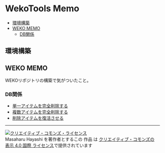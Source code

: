 # WekoTools Memo

+ [環境構築](#sec1)
+ [WEKO MEMO](#sec2)
  + [DB関係](#sec2-1)


## 環境構築<a name="sec1"/>


## WEKO MEMO<a name="sec2"/>

WEKOリポジトリの構築で気がついたこと。

### DB関係<a name="sec2-1"/>

- [単一アイテムを完全削除する](./DB/deleteItem.md)
- [複数アイテムを完全削除する](./DB/deleteItems.md)
- [削除アイテムを復活させる](./DB/reviveDeletedItem.md)


---
<a rel="license" href="http://creativecommons.org/licenses/by/4.0/"><img alt="クリエイティブ・コモンズ・ライセンス" style="border-width:0" src="http://i.creativecommons.org/l/by/4.0/88x31.png" /></a><br /><span xmlns:cc="http://creativecommons.org/ns#" property="cc:attributionName">Masaharu Hayashi</span> を著作者とするこの 作品 は <a rel="license" href="http://creativecommons.org/licenses/by/4.0/">クリエイティブ・コモンズの 表示 4.0 国際 ライセンス</a>で提供されています
